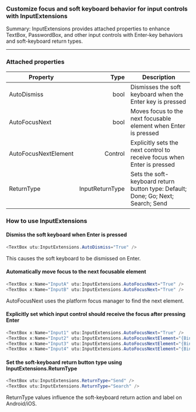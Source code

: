 ### Customize focus and soft keyboard behavior for input controls with InputExtensions

Summary: InputExtensions provides attached properties to enhance TextBox, PasswordBox, and other input controls with Enter-key behaviors and soft-keyboard return types.

---

### Attached properties

| Property | Type | Description |
|---|---:|---|
| AutoDismiss | bool | Dismisses the soft keyboard when the Enter key is pressed |
| AutoFocusNext | bool | Moves focus to the next focusable element when Enter is pressed |
| AutoFocusNextElement | Control | Explicitly sets the next control to receive focus when Enter is pressed |
| ReturnType | InputReturnType | Sets the soft-keyboard return button type: Default; Done; Go; Next; Search; Send |

### How to use InputExtensions

#### Dismiss the soft keyboard when Enter is pressed

```csharp
<TextBox utu:InputExtensions.AutoDismiss="True" />
```

This causes the soft keyboard to be dismissed on Enter.

#### Automatically move focus to the next focusable element

```csharp
<TextBox x:Name="InputA" utu:InputExtensions.AutoFocusNext="True" />
<TextBox x:Name="InputB" utu:InputExtensions.AutoFocusNext="True" />
```

AutoFocusNext uses the platform focus manager to find the next element.

#### Explicitly set which input control should receive the focus after pressing Enter

```csharp
<TextBox x:Name="Input1" utu:InputExtensions.AutoFocusNext="True" />
<TextBox x:Name="Input2" utu:InputExtensions.AutoFocusNextElement="{Binding ElementName=Input4}" />
<TextBox x:Name="Input3" utu:InputExtensions.AutoFocusNextElement="{Binding ElementName=Input1}" />
<TextBox x:Name="Input4" utu:InputExtensions.AutoFocusNextElement="{Binding ElementName=Input3}" />
```

#### Set the soft-keyboard return button type using InputExtensions.ReturnType

```csharp
<TextBox utu:InputExtensions.ReturnType="Send" />
<TextBox utu:InputExtensions.ReturnType="Search" />
```

ReturnType values influence the soft-keyboard return action and label on Android/iOS.

